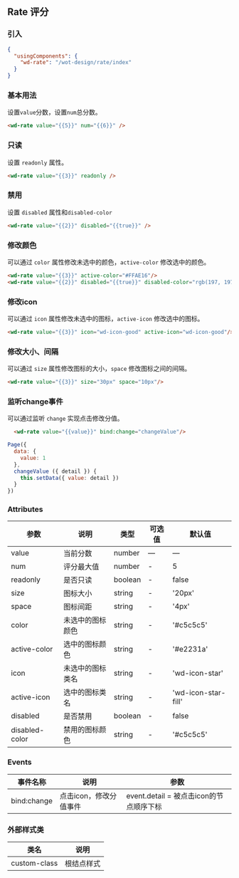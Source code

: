 ## Rate 评分

### 引入

```json
{
  "usingComponents": {
    "wd-rate": "/wot-design/rate/index"
  }
}
```

### 基本用法

设置`value`分数，设置`num`总分数。

```html
<wd-rate value="{{5}}" num="{{6}}" />
```

### 只读

设置 `readonly` 属性。

```html
<wd-rate value="{{3}}" readonly />
```

### 禁用

设置 `disabled` 属性和`disabled-color`

```html
<wd-rate value="{{2}}" disabled="{{true}}" />
```

### 修改颜色

可以通过 `color` 属性修改未选中的颜色，`active-color` 修改选中的颜色。

```html
<wd-rate value="{{3}}" active-color="#FFAE16"/>
<wd-rate value="{{2}}" disabled="{{true}}" disabled-color="rgb(197, 197, 197,0.5)"/>
```

### 修改icon

可以通过 `icon` 属性修改未选中的图标，`active-icon` 修改选中的图标。

```html
<wd-rate value="{{3}}" icon="wd-icon-good" active-icon="wd-icon-good"/>
```

### 修改大小、间隔

可以通过 `size` 属性修改图标的大小，`space` 修改图标之间的间隔。

```html
<wd-rate value="{{3}}" size="30px" space="10px"/>
```

### 监听change事件

可以通过监听 `change` 实现点击修改分值。

```html
  <wd-rate value="{{value}}" bind:change="changeValue"/>
```
```javascript
Page({
  data: {
    value: 1
  },
  changeValue ({ detail }) {
    this.setData({ value: detail })
  }
})
```


### Attributes
| 参数      | 说明                                 | 类型      | 可选值       | 默认值   |
|---------- |------------------------------------ |---------- |------------- |-------- |
| value     |	当前分数                |	number    |	—           |	—       |
| num	    | 评分最大值                      |	number    |	-         |	5 |
| readonly      | 是否只读                  | boolean | - | false |
| size   | 图标大小                  | string | - | '20px' |
| space      | 图标间距        | string | - | '4px' |
| color       | 未选中的图标颜色  | string | - | '#c5c5c5' |
| active-color           | 选中的图标颜色        | string | - | '#e2231a' |
| icon           | 未选中的图标类名                  | string | - | 'wd-icon-star' |
| active-icon    | 选中的图标类名                  | string | - | 'wd-icon-star-fill' |
| disabled           | 是否禁用                  | boolean | - | false |
| disabled-color    | 禁用的图标颜色                  | string | - | '#c5c5c5' |

### Events

| 事件名称      | 说明                                 | 参数     |
|------------- |------------------------------------ |--------- |
| bind:change       | 点击icon，修改分值事件              | event.detail = 被点击icon的节点顺序下标  |

### 外部样式类

| 类名     | 说明                |
|---------|---------------------|
| custom-class | 根结点样式 |